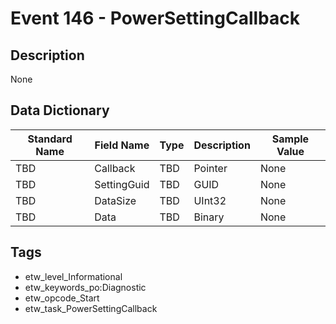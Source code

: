 # Event 146 - PowerSettingCallback

## Description
None

## Data Dictionary
|Standard Name|Field Name|Type|Description|Sample Value|
|---|---|---|---|---|
|TBD|Callback|TBD|Pointer|None|None|
|TBD|SettingGuid|TBD|GUID|None|None|
|TBD|DataSize|TBD|UInt32|None|None|
|TBD|Data|TBD|Binary|None|None|

## Tags
* etw_level_Informational
* etw_keywords_po:Diagnostic
* etw_opcode_Start
* etw_task_PowerSettingCallback